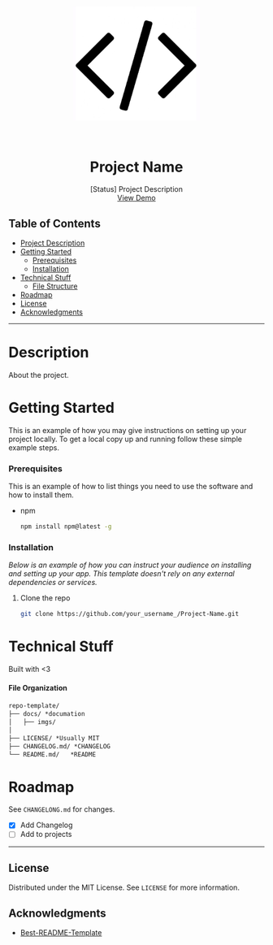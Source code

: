 <p align="center">
<img src="imgs/logo.png" width="250"/>
</p>

<br />
<div align="center">
  <h1 align="center">Project Name</h3>

  <p align="center">
    [Status] Project Description
    <br />
    <a href="https://github.com/othneildrew/repo-template">View Demo</a>
  </p>
</div>

## Table of Contents
* [Project Description](#description)
* [Getting Started](#Getting-Started)
    * [Prerequisites](#Prerequisites)
    * [Installation](#Installation)
* [Technical Stuff](#technical-stuff)
    * [File Structure](#file-organization)
* [Roadmap](#Roadmap)
* [License](#License)
* [Acknowledgments](#Acknowledgments)
---

# Description
About the project.

# Getting Started

This is an example of how you may give instructions on setting up your project locally.
To get a local copy up and running follow these simple example steps.

### Prerequisites

This is an example of how to list things you need to use the software and how to install them.
* npm
  ```sh
  npm install npm@latest -g
  ```

### Installation

_Below is an example of how you can instruct your audience on installing and setting up your app. This template doesn't rely on any external dependencies or services._

1. Clone the repo
   ```sh
   git clone https://github.com/your_username_/Project-Name.git
   ```

# Technical Stuff
Built with <3

#### File Organization
```text
repo-template/
├── docs/ *documation
│   ├── imgs/
│
├── LICENSE/ *Usually MIT
├── CHANGELOG.md/ *CHANGELOG
└── README.md/   *README

```
# Roadmap
See `CHANGELONG.md` for changes.

- [x] Add Changelog
- [ ] Add to projects
 
---
## License

Distributed under the MIT License. See `LICENSE` for more information.

## Acknowledgments

- [Best-README-Template](https://github.com/othneildrew/Best-README-Template)
